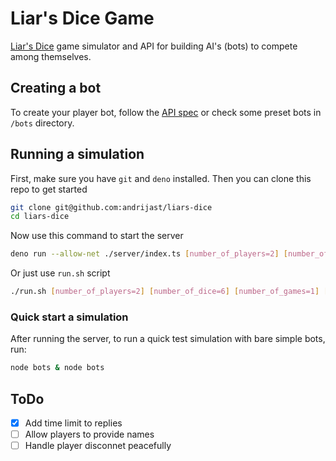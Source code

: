 
# Liar's Dice Game

[Liar's Dice](/Game%20rules.md) game simulator and API for building AI's (bots) to compete among themselves.


## Creating a bot

To create your player bot, follow the [API spec](/API.md) or check some preset bots in `/bots` directory.


## Running a simulation

First, make sure you have `git` and `deno` installed. Then you can clone this repo to get started

```bash
git clone git@github.com:andrijast/liars-dice
cd liars-dice
```

Now use this command to start the server

```bash
deno run --allow-net ./server/index.ts [number_of_players=2] [number_of_dice=6] [number_of_games=1] [port=5533]
```

Or just use `run.sh` script

```bash
./run.sh [number_of_players=2] [number_of_dice=6] [number_of_games=1] [port=5533]
```

### Quick start a simulation

After running the server, to run a quick test simulation with bare simple bots, run:

```bash
node bots & node bots
```

## ToDo

- [x] Add time limit to replies
- [ ] Allow players to provide names
- [ ] Handle player disconnet peacefully
